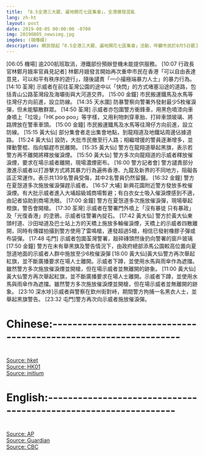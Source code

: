 ```yaml
---
title: 「8.5全港三大罷、遍地開花七區集會」，全港爆發混亂
lang: zh-ht
layout: post
date: 2019-08-05 00:00:00 -0700
img: 20190805_newsimg.jpg
imgdes: (端傳媒)
description: 網民發起「8.5全港三大罷、遍地開花七區集會」活動，呼籲市民於8月5日罷工、罷市、罷課，同時在港九新界七區分別舉行集會，以行動表達對政府的不滿，要求政府回應民間五大訴求。警方表示，截至下午共拘捕82人，涉嫌非法集會、藏有攻擊性武器等。
---
```

[06:05 機場] 逾200航班取消，港鐵部份預辦登機未能提供服務。
[10:07 行政長官林鄭月娥率官員見記者] 林鄭月娥發言開始再次重申市民在香港「可以自由表達意見，可以和平有秩序的遊行」，隨後譴責「一小撮極端暴力人士」的暴力行為。
[14:10 荃灣] 示威者在前往荃灣公園的途中以「快閃」的方式堵塞沿途的道路，包括青山公路荃灣段及海壩街與大河道交界。
[15:00 金鐘] 市民搬運鐵馬及水馬等往灣仔方向前進，設立防線。
[14:35 天水圍] 防暴警察向警署外發射最少5枚催淚彈，但未能驅散群眾。
[14:50 荃灣] 示威者亦包圍警方衝鋒車，用黑色噴漆向車身噴上「垃圾」「HK poo poo」等字樣，又用利物刺穿車胎、打碎車頭玻璃、將路牌放在警車車頭。
[15:00 金鐘] 市民搬運鐵馬及水馬等往灣仔方向前進，設立防線。
[15:15 黃大仙] 部分集會者走出集會地點，到龍翔道及地鐵站周邊佔據道路。
[15:24 黃大仙] 設防，大批市民撤至行人路；相繼增援的警員逐漸增多，並揮動警棍、指向驅趕市民離開。
[15:35 黃大仙] 警方在龍翔道舉起黑旗，表示若警方再不離開將釋放催淚煙。
[15:50 黃大仙] 警方多次向龍翔道的示威者釋放催淚煙，要求在場示威者離開，現場濃煙密布。
[16:00 警方記者會] 警方譴責部分激進示威者以打游擊方式將其暴力行為遍佈香港、九龍及新界的不同地方，阻礙各區正常運作。表示共139名警員受傷，其中2名警員仍然留醫。
[16:32 金鐘] 警方在夏愨道多次施放催淚彈趕示威者。
[16:57 大埔] 新興花園附近警方發放多枚催淚煙。有大批示威者進入大埔超級城商場暫避；有白衣女士吸入催淚煙感到不適，由記者協助到商場洗眼。
[17:00 金鐘] 警方在夏愨道多次施放催淚彈，現場舉起橙旗，警告會開槍。
[17:30 荃灣] 示威者在警署門外噴上「沒有暴徒 只有暴政」及「光復香港」的塗鴉，示威者往警署內掟石。
[17:42 黃大仙] 警方於黃大仙東頭村道、沙田坳道及巴士站上方的天橋上施放多輪催淚煙，天橋上的示威者四散離開，同時有傳媒拍攝到警方使用了雷鳴槍，連發超過5槍，相信已發射橡膠子彈或布袋彈。
[17:48 屯門] 示威者包圍荃灣警署，敲碎磚頭然後扔向警署的窗戶玻璃
[17:50 金鐘] 警方在未有舉黑旗及警告情況下，由政府總部添馬公園較高位置向夏愨道地面的示威者人群中施放至少6枚催淚彈
[18:00 黃大仙]黃大仙警方再次舉起紅旗，並不斷廣播要求在場人士離開。示威者下蹲，並使用水馬與雨傘作為遮擋。雖然警方多次施放催淚煙並開槍，但在場示威者並無離開的跡象。
[11:00 黃大仙]黃大仙警方再次舉起紅旗，並不斷廣播要求在場人士離開。示威者下蹲，並使用水馬與雨傘作為遮擋。雖然警方多次施放催淚煙並開槍，但在場示威者並無離開的跡象。
[23:10 深水埗]示威者與警察在欽州街對峙，期間警方拘捕一名黑衣人士，並舉起黑旗警告。
[23:32 屯門]警方再次向示威者施放催淚彈。
# Chinese:----------------------------------------------------------------
<br>[Source: hket](https://inews.hket.com/article/2418988/%E3%80%90%E5%8F%8D%E4%BF%AE%E4%BE%8B%E3%80%918.5%E7%BD%B7%E5%B7%A5%E8%A7%B8%E7%99%BC%E5%81%9C%E9%A3%9B%E6%BD%AE%20%E5%91%A8%E4%BA%8C%E5%86%8D%E6%9C%8915%E7%8F%AD%E5%9C%8B%E6%B3%B0%E8%88%AA%E7%8F%AD%E5%8F%96%E6%B6%88%20%EF%BC%88%E4%B8%8D%E6%96%B7%E6%9B%B4%E6%96%B0%EF%BC%89)
<br>[Source: HK01](https://www.hk01.com/18%E5%8D%80%E6%96%B0%E8%81%9E/360053/8-5%E7%BD%B7%E5%B7%A5%E9%9B%86%E6%9C%83-%E7%9B%B4%E6%92%AD-%E9%BB%83%E5%A4%A7%E4%BB%99%E6%B6%88%E9%98%B2%E5%93%A1%E8%B8%A2%E8%B5%B0%E5%82%AC%E6%B7%9A%E5%BD%88-%E6%B2%99%E7%94%B0%E8%AD%A6%E7%BD%B2%E7%87%92%E9%9B%9C%E7%89%A9)
<br>[Source: initium](https://theinitium.com/article/20190805-whatsnew-hongkong-strike/)

# English:----------------------------------------------------------------
<br>[Source: AP](https://apnews.com/3b3358bf86e64166910ae1d1cf4654ba)
<br>[Source: Guardian](https://www.theguardian.com/world/live/2019/aug/05/hong-kong-protest-brings-city-to-standstill-ahead-of-carrie-lam-statement-live)
<br>[Source: CBC](https://www.cbc.ca/news/world/hong-kong-protests-strike-1.5236474)